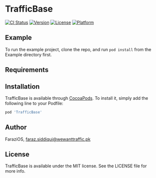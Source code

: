 # TrafficBase

[![CI Status](http://img.shields.io/travis/FaraziOS/TrafficBase.svg?style=flat)](https://travis-ci.org/FaraziOS/TrafficBase)
[![Version](https://img.shields.io/cocoapods/v/TrafficBase.svg?style=flat)](http://cocoapods.org/pods/TrafficBase)
[![License](https://img.shields.io/cocoapods/l/TrafficBase.svg?style=flat)](http://cocoapods.org/pods/TrafficBase)
[![Platform](https://img.shields.io/cocoapods/p/TrafficBase.svg?style=flat)](http://cocoapods.org/pods/TrafficBase)

## Example

To run the example project, clone the repo, and run `pod install` from the Example directory first.

## Requirements

## Installation

TrafficBase is available through [CocoaPods](http://cocoapods.org). To install
it, simply add the following line to your Podfile:

```ruby
pod 'TrafficBase'
```

## Author

FaraziOS, faraz.siddiqui@wewanttraffic.pk

## License

TrafficBase is available under the MIT license. See the LICENSE file for more info.

